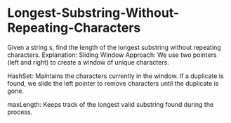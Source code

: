 # Longest-Substring-Without-Repeating-Characters
Given a string s, find the length of the longest substring without repeating characters.
Explanation:
Sliding Window Approach:
We use two pointers (left and right) to create a window of unique characters.

HashSet:
Maintains the characters currently in the window. If a duplicate is found, we slide the left pointer to remove characters until the duplicate is gone.

maxLength:
Keeps track of the longest valid substring found during the process.
